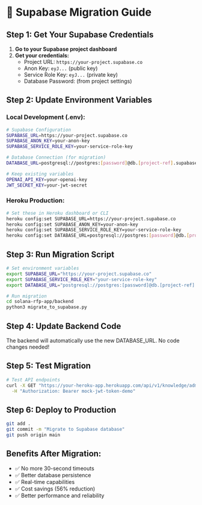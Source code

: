 # 🚀 Supabase Migration Guide

## Step 1: Get Your Supabase Credentials

1. **Go to your Supabase project dashboard**
2. **Get your credentials:**
   - Project URL: `https://your-project.supabase.co`
   - Anon Key: `eyJ...` (public key)
   - Service Role Key: `eyJ...` (private key)
   - Database Password: (from project settings)

## Step 2: Update Environment Variables

### **Local Development (.env):**
```bash
# Supabase Configuration
SUPABASE_URL=https://your-project.supabase.co
SUPABASE_ANON_KEY=your-anon-key
SUPABASE_SERVICE_ROLE_KEY=your-service-role-key

# Database Connection (for migration)
DATABASE_URL=postgresql://postgres:[password]@db.[project-ref].supabase.co:5432/postgres

# Keep existing variables
OPENAI_API_KEY=your-openai-key
JWT_SECRET_KEY=your-jwt-secret
```

### **Heroku Production:**
```bash
# Set these in Heroku dashboard or CLI
heroku config:set SUPABASE_URL=https://your-project.supabase.co
heroku config:set SUPABASE_ANON_KEY=your-anon-key
heroku config:set SUPABASE_SERVICE_ROLE_KEY=your-service-role-key
heroku config:set DATABASE_URL=postgresql://postgres:[password]@db.[project-ref].supabase.co:5432/postgres
```

## Step 3: Run Migration Script

```bash
# Set environment variables
export SUPABASE_URL="https://your-project.supabase.co"
export SUPABASE_SERVICE_ROLE_KEY="your-service-role-key"
export DATABASE_URL="postgresql://postgres:[password]@db.[project-ref].supabase.co:5432/postgres"

# Run migration
cd solana-rfp-app/backend
python3 migrate_to_supabase.py
```

## Step 4: Update Backend Code

The backend will automatically use the new DATABASE_URL. No code changes needed!

## Step 5: Test Migration

```bash
# Test API endpoints
curl -X GET "https://your-heroku-app.herokuapp.com/api/v1/knowledge/admin/preview?page=1&page_size=5" \
  -H "Authorization: Bearer mock-jwt-token-demo"
```

## Step 6: Deploy to Production

```bash
git add .
git commit -m "Migrate to Supabase database"
git push origin main
```

## Benefits After Migration:
- ✅ No more 30-second timeouts
- ✅ Better database persistence
- ✅ Real-time capabilities
- ✅ Cost savings (56% reduction)
- ✅ Better performance and reliability
